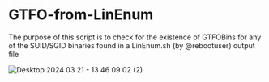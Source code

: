 # GTFO-from-LinEnum
The purpose of this script is to check for the existence of GTFOBins for any of the SUID/SGID binaries found in a LinEnum.sh (by @rebootuser) output file


![Desktop 2024 03 21 - 13 46 09 02 (2)](https://github.com/paulpierce34/GTFO-from-LinEnum/assets/33561650/da2c5c98-2d90-4039-8ace-20ff4740f35f)

